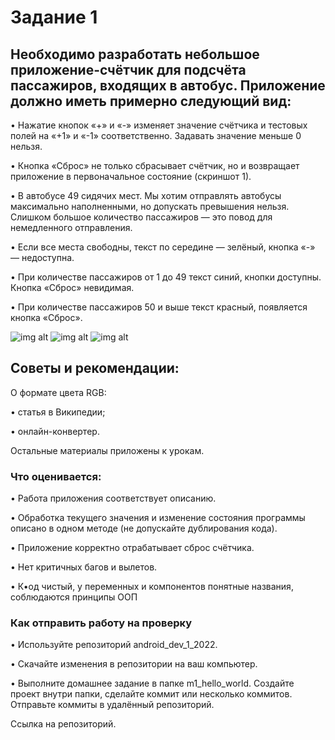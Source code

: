 # Задание 1

## Необходимо разработать небольшое приложение-счётчик для подсчёта пассажиров, входящих в автобус. Приложение должно иметь примерно следующий вид:

• Нажатие кнопок «+» и «-» изменяет значение счётчика и тестовых полей на «+1» и «-1» соответственно. Задавать значение меньше 0 нельзя.

• Кнопка «Сброс» не только сбрасывает счётчик, но и возвращает приложение в первоначальное состояние (скриншот 1).

• В автобусе 49 сидячих мест. Мы хотим отправлять автобусы максимально наполненными, но допускать превышения нельзя. Слишком большое количество пассажиров — это повод для немедленного отправления.

• Если все места свободны, текст по середине — зелёный, кнопка «-» — недоступна.

• При количестве пассажиров от 1 до 49 текст синий, кнопки доступны. Кнопка «Сброс» невидимая.

• При количестве пассажиров 50 и выше текст красный, появляется кнопка «Сброс».

![img alt](img/photo_2024-03-20_10-35-53.jpg)
![img alt](img/photo_2024-03-20_10-15-05.jpg)
![img alt](img/photo_2024-03-20_10-15-07.jpg)

## Советы и рекомендации:

О формате цвета RGB:

• статья в Википедии;

• онлайн-конвертер.

Остальные материалы приложены к урокам.

### Что оценивается:

• Работа приложения соответствует описанию.

• Обработка текущего значения и изменение состояния программы описано в одном методе (не допускайте дублирования кода).

• Приложение корректно отрабатывает сброс счётчика.

• Нет критичных багов и вылетов.

• К•од чистый, у переменных и компонентов понятные названия, соблюдаются принципы ООП

### Как отправить работу на проверку

• Используйте репозиторий android_dev_1_2022.

• Скачайте изменения в репозитории на ваш компьютер.

• Выполните домашнее задание в папке m1_hello_world. Создайте проект внутри папки, сделайте коммит или несколько коммитов. Отправьте коммиты в удалённый репозиторий.

Ссылка на репозиторий.